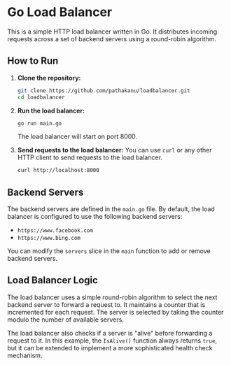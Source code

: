 # Go Load Balancer

This is a simple HTTP load balancer written in Go. It distributes incoming requests across a set of backend servers using a round-robin algorithm.

## How to Run

1.  **Clone the repository:**
    ```bash
    git clone https://github.com/pathakanu/loadbalancer.git
    cd loadbalancer
    ```

2.  **Run the load balancer:**
    ```bash
    go run main.go
    ```

    The load balancer will start on port 8000.

3.  **Send requests to the load balancer:**
    You can use `curl` or any other HTTP client to send requests to the load balancer.

    ```bash
    curl http://localhost:8000
    ```

## Backend Servers

The backend servers are defined in the `main.go` file. By default, the load balancer is configured to use the following backend servers:

*   `https://www.facebook.com`
*   `https://www.bing.com`

You can modify the `servers` slice in the `main` function to add or remove backend servers.

## Load Balancer Logic

The load balancer uses a simple round-robin algorithm to select the next backend server to forward a request to. It maintains a counter that is incremented for each request. The server is selected by taking the counter modulo the number of available servers.

The load balancer also checks if a server is "alive" before forwarding a request to it. In this example, the `IsAlive()` function always returns `true`, but it can be extended to implement a more sophisticated health check mechanism.
